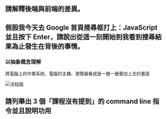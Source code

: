 ## 請解釋後端與前端的差異。


## 假設我今天去 Google 首頁搜尋框打上：JavaScript 並且按下 Enter，請說出從這一刻開始到我看到搜尋結果為止發生在背後的事情。

### 以抽象概念理解
將電腦上的作業系統、電腦的主機、瀏覽器看成是一層一層疊加上去的畫面

![流程圖](https://static.coderbridge.com/img/lyongru/2176098ef403466386ffb18f6f7ed672.png)

## 請列舉出 3 個「課程沒有提到」的 command line 指令並且說明功用